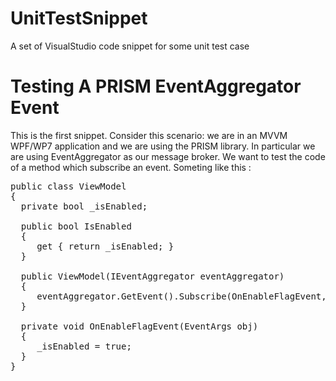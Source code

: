 UnitTestSnippet
===============

A set of VisualStudio code snippet for some unit test case


Testing A PRISM EventAggregator Event
=====================================

This is the first snippet. 
Consider this scenario: we are in an MVVM WPF/WP7 application and we are using the PRISM library. In particular we are using EventAggregator as our message broker. We want to test the code of a method which subscribe an event. Someting like this :

<pre lang="csharp">
public class ViewModel
{
  private bool _isEnabled;
 
  public bool IsEnabled
  {
     get { return _isEnabled; }
  }
 
  public ViewModel(IEventAggregator eventAggregator)
  {
     eventAggregator.GetEvent<EnableFlagEvent>().Subscribe(OnEnableFlagEvent, ThreadOption.PublisherThread, true);
  }
 
  private void OnEnableFlagEvent(EventArgs obj)
  {
     _isEnabled = true;
  }
}
</pre>

